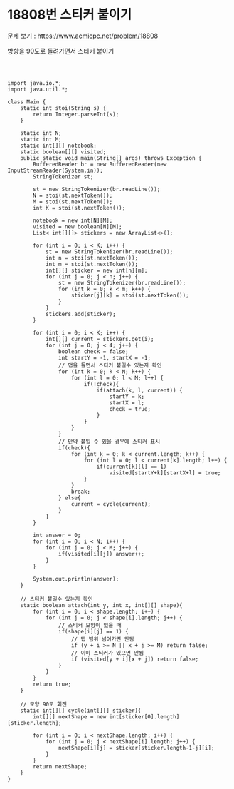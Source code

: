 # 18808번 스티커 붙이기

문제 보기 : <https://www.acmicpc.net/problem/18808>

방향을 90도로 돌려가면서 스티커 붙이기

<pre><code>


import java.io.*;
import java.util.*;

class Main {
    static int stoi(String s) {
        return Integer.parseInt(s);
    }

    static int N;
    static int M;
    static int[][] notebook;
    static boolean[][] visited;
    public static void main(String[] args) throws Exception {
        BufferedReader br = new BufferedReader(new InputStreamReader(System.in));
        StringTokenizer st;

        st = new StringTokenizer(br.readLine());
        N = stoi(st.nextToken());
        M = stoi(st.nextToken());
        int K = stoi(st.nextToken());

        notebook = new int[N][M];
        visited = new boolean[N][M];
        List< int[][]> stickers = new ArrayList<>();

        for (int i = 0; i < K; i++) {
            st = new StringTokenizer(br.readLine());
            int n = stoi(st.nextToken());
            int m = stoi(st.nextToken());
            int[][] sticker = new int[n][m];
            for (int j = 0; j < n; j++) {
                st = new StringTokenizer(br.readLine());
                for (int k = 0; k < m; k++) {
                    sticker[j][k] = stoi(st.nextToken());
                }
            }
            stickers.add(sticker);
        }

        for (int i = 0; i < K; i++) {
            int[][] current = stickers.get(i);
            for (int j = 0; j < 4; j++) {
                boolean check = false;
                int startY = -1, startX = -1;
                // 맵을 돌면서 스티커 붙일수 있는지 확인
                for (int k = 0; k < N; k++) {
                    for (int l = 0; l < M; l++) {
                        if(!check){
                            if(attach(k, l, current)) {
                                startY = k;
                                startX = l;
                                check = true;
                            }
                        }
                    }
                }
                // 만약 붙일 수 있을 경우에 스티커 표시
                if(check){
                    for (int k = 0; k < current.length; k++) {
                        for (int l = 0; l < current[k].length; l++) {
                            if(current[k][l] == 1)
                                visited[startY+k][startX+l] = true;
                        }
                    }
                    break;
                } else{
                    current = cycle(current);
                }
            }
        }

        int answer = 0;
        for (int i = 0; i < N; i++) {
            for (int j = 0; j < M; j++) {
                if(visited[i][j]) answer++;
            }
        }

        System.out.println(answer);
    }

    // 스티커 붙일수 있는지 확인
    static boolean attach(int y, int x, int[][] shape){
        for (int i = 0; i < shape.length; i++) {
            for (int j = 0; j < shape[i].length; j++) {
                // 스티커 모양이 있을 때
                if(shape[i][j] == 1) {
                    // 맵 범위 넘어가면 안됨
                    if (y + i >= N || x + j >= M) return false;
                    // 이미 스티커가 있으면 안됨
                    if (visited[y + i][x + j]) return false;
                }
            }
        }
        return true;
    }

    // 모양 90도 회전
    static int[][] cycle(int[][] sticker){
        int[][] nextShape = new int[sticker[0].length][sticker.length];

        for (int i = 0; i < nextShape.length; i++) {
            for (int j = 0; j < nextShape[i].length; j++) {
                nextShape[i][j] = sticker[sticker.length-1-j][i];
            }
        }
        return nextShape;
    }
}

</code></pre>